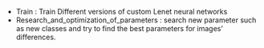 
- Train : Train Different versions of custom Lenet neural networks 
- Research_and_optimization_of_parameters : search new parameter such as new classes and try to find the best parameters for images' differences.